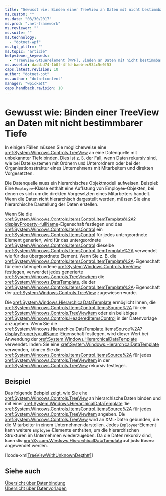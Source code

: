 ```yaml
---
title: "Gewusst wie: Binden einer TreeView an Daten mit nicht bestimmbarer Tiefe | Microsoft Docs"
ms.custom: ""
ms.date: "03/30/2017"
ms.prod: ".net-framework"
ms.reviewer: ""
ms.suite: ""
ms.technology: 
  - "dotnet-wpf"
ms.tgt_pltfrm: ""
ms.topic: "article"
helpviewer_keywords: 
  - "TreeView-Steuerelement [WPF], Binden an Daten mit nicht bestimmbarer Tiefe"
ms.assetid: daddcd74-1b0f-4ffd-baeb-ec934c5e0f53
caps.latest.revision: 10
author: "dotnet-bot"
ms.author: "dotnetcontent"
manager: "wpickett"
caps.handback.revision: 10
---
```

# Gewusst wie: Binden einer TreeView an Daten mit nicht bestimmbarer Tiefe
In einigen Fällen müssen Sie möglicherweise eine <xref:System.Windows.Controls.TreeView> an eine Datenquelle mit unbekannter Tiefe binden.  Dies ist z. B. der Fall, wenn Daten rekursiv sind, wie bei Dateisystemen mit Ordnern und Unterordnern oder bei der Organisationsstruktur eines Unternehmens mit Mitarbeitern und direkten Vorgesetzten.  
  
 Die Datenquelle muss ein hierarchisches Objektmodell aufweisen.  Beispiel: Eine `Employee`\-Klasse enthält eine Auflistung von Employee\-Objekten, bei denen es sich um die direkten Vorgesetzten eines Mitarbeiters handelt.  Wenn die Daten nicht hierarchisch dargestellt werden, müssen Sie eine hierarchische Darstellung der Daten erstellen.  
  
 Wenn Sie die <xref:System.Windows.Controls.ItemsControl.ItemTemplate%2A?displayProperty=fullName>\-Eigenschaft festlegen und das <xref:System.Windows.Controls.ItemsControl> ein <xref:System.Windows.Controls.ItemsControl> für jedes untergeordnete Element generiert, wird für das untergeordnete <xref:System.Windows.Controls.ItemsControl> dieselbe <xref:System.Windows.Controls.ItemsControl.ItemTemplate%2A> verwendet wie für das übergeordnete Element.  Wenn Sie z. B. die <xref:System.Windows.Controls.ItemsControl.ItemTemplate%2A>\-Eigenschaft für eine datengebundene <xref:System.Windows.Controls.TreeView> festlegen, verwendet jedes generierte <xref:System.Windows.Controls.TreeViewItem> die <xref:System.Windows.DataTemplate>, die der <xref:System.Windows.Controls.ItemsControl.ItemTemplate%2A>\-Eigenschaft der <xref:System.Windows.Controls.TreeView> zugewiesen wurde.  
  
 Die <xref:System.Windows.HierarchicalDataTemplate> ermöglicht Ihnen, die <xref:System.Windows.Controls.ItemsControl.ItemsSource%2A> für ein <xref:System.Windows.Controls.TreeViewItem> oder ein beliebiges <xref:System.Windows.Controls.HeaderedItemsControl> in der Datenvorlage anzugeben.  Wenn Sie die <xref:System.Windows.HierarchicalDataTemplate.ItemsSource%2A?displayProperty=fullName>\-Eigenschaft festlegen, wird dieser Wert bei Anwendung der <xref:System.Windows.HierarchicalDataTemplate> verwendet.  Indem Sie eine <xref:System.Windows.HierarchicalDataTemplate> verwenden, können Sie die <xref:System.Windows.Controls.ItemsControl.ItemsSource%2A> für jedes <xref:System.Windows.Controls.TreeViewItem> in der <xref:System.Windows.Controls.TreeView> rekursiv festlegen.  
  
## Beispiel  
 Das folgende Beispiel zeigt, wie Sie eine <xref:System.Windows.Controls.TreeView> an hierarchische Daten binden und mit einer <xref:System.Windows.HierarchicalDataTemplate> die <xref:System.Windows.Controls.ItemsControl.ItemsSource%2A> für jedes <xref:System.Windows.Controls.TreeViewItem> angeben.  Die <xref:System.Windows.Controls.TreeView> wird an XML\-Daten gebunden, die die Mitarbeiter in einem Unternehmen darstellen.  Jedes `Employee`\-Element kann weitere `Employee`\-Elemente enthalten, um die hierarchischen Strukturen im Unternehmen wiederzugeben.  Da die Daten rekursiv sind, kann die <xref:System.Windows.HierarchicalDataTemplate> auf jede Ebene angewendet werden.  
  
 [!code-xml[TreeViewWithUnknownDepth#1](../../../../samples/snippets/csharp/VS_Snippets_Wpf/TreeViewWithUnknownDepth/CS/Window1.xaml#1)]  
  
## Siehe auch  
 [Übersicht über Datenbindung](../../../../docs/framework/wpf/data/data-binding-overview.md)   
 [Übersicht über Datenvorlagen](../../../../docs/framework/wpf/data/data-templating-overview.md)
